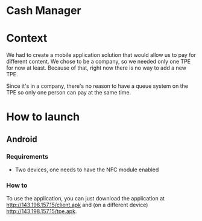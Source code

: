 # Cash Manager
# Context

We had to create a mobile application solution that would allow us to pay for different content.
We chose to be a company, so we needed only one TPE for now at least.
Because of that, right now there is no way to add a new TPE.

Since it's in a company, there's no reason to have a queue system on the TPE so only one person can pay at the same time.

# How to launch

## Android

### Requirements

- Two devices, one needs to have the NFC module enabled

### How to

To use the application, you can just download the application at http://143.198.157.15/client.apk and (on a different device) http://143.198.157.15/tpe.apk.